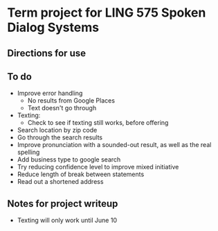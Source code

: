 # Term project for LING 575 Spoken Dialog Systems

## Directions for use

## To do
- Improve error handling
    - No results from Google Places
    - Text doesn't go through
- Texting:
    - Check to see if texting still works, before offering
- Search location by zip code
- Go through the search results
- Improve pronunciation with a sounded-out result, as well as the real spelling
- Add business type to google search
- Try reducing confidence level to improve mixed initiative
- Reduce length of break between statements
- Read out a shortened address

## Notes for project writeup
- Texting will only work until June 10
